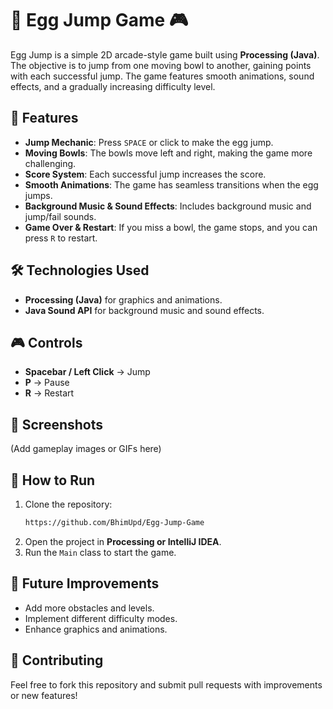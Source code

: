 # 🥚 Egg Jump Game 🎮

Egg Jump is a simple 2D arcade-style game built using **Processing (Java)**. The objective is to jump from one moving bowl to another, gaining points with each successful jump. The game features smooth animations, sound effects, and a gradually increasing difficulty level.

## 🎯 Features
- **Jump Mechanic**: Press `SPACE` or click to make the egg jump.
- **Moving Bowls**: The bowls move left and right, making the game more challenging.
- **Score System**: Each successful jump increases the score.
- **Smooth Animations**: The game has seamless transitions when the egg jumps.
- **Background Music & Sound Effects**: Includes background music and jump/fail sounds.
- **Game Over & Restart**: If you miss a bowl, the game stops, and you can press `R` to restart.

## 🛠️ Technologies Used
- **Processing (Java)** for graphics and animations.
- **Java Sound API** for background music and sound effects.

## 🎮 Controls
- **Spacebar / Left Click** → Jump
- **P** → Pause
- **R** → Restart

## 📸 Screenshots
(Add gameplay images or GIFs here)

## 🚀 How to Run
1. Clone the repository:
   ```bash
   https://github.com/BhimUpd/Egg-Jump-Game
   ```
2. Open the project in **Processing or IntelliJ IDEA**.
3. Run the `Main` class to start the game.

## 📌 Future Improvements
- Add more obstacles and levels.
- Implement different difficulty modes.
- Enhance graphics and animations.

## 🤝 Contributing
Feel free to fork this repository and submit pull requests with improvements or new features!


